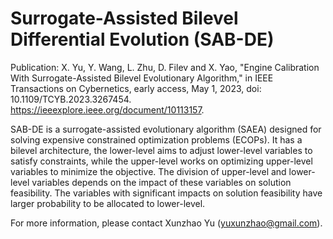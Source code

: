# Surrogate-Assisted Bilevel Differential Evolution (SAB-DE)

Publication: X. Yu, Y. Wang, L. Zhu, D. Filev and X. Yao, "Engine Calibration With Surrogate-Assisted Bilevel Evolutionary Algorithm," in IEEE Transactions on Cybernetics, early access, May 1, 2023, doi: 10.1109/TCYB.2023.3267454.
https://ieeexplore.ieee.org/document/10113157.

SAB-DE is a surrogate-assisted evolutionary algorithm (SAEA) designed for solving expensive constrained optimization problems (ECOPs).
It has a bilevel architecture, the lower-level aims to adjust lower-level variables to satisfy constraints, while the upper-level works on optimizing upper-level variables to minimize the objective.
The division of upper-level and lower-level variables depends on the impact of these variables on solution feasibility.
The variables with significant impacts on solution feasibility have larger probability to be allocated to lower-level.

For more information, please contact Xunzhao Yu (yuxunzhao@gmail.com).
